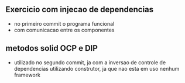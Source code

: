 ## Exercicio com injecao de dependencias

- no primeiro commit o programa funcional
- com comunicacao entre os componentes

## metodos solid OCP e DIP

- utilizado no segundo commit, ja com a inversao de controle de dependencias utilizando construtor, ja que nao esta em uso nenhum framework


